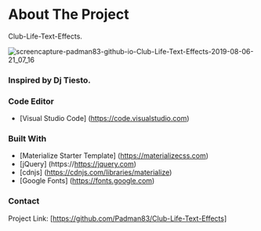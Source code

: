 # About The Project 
Club-Life-Text-Effects.

![screencapture-padman83-github-io-Club-Life-Text-Effects-2019-08-06-21_07_16](https://user-images.githubusercontent.com/45048950/63537208-d21d5b80-c547-11e9-9c93-e60181f2d3f8.png)

### Inspired by Dj Tiesto.

### Code Editor
* [Visual Studio Code] (https://code.visualstudio.com)

### Built With
* [Materialize Starter Template] (https://materializecss.com)
* [jQuery] (https://https://jquery.com)
* [cdnjs] (https://cdnjs.com/libraries/materialize)
* [Google Fonts] (https://fonts.google.com)

### Contact 

Project Link: [https://github.com/Padman83/Club-Life-Text-Effects]
